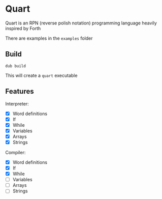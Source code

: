 # Quart
Quart is an RPN (reverse polish notation) programming language heavily inspired by Forth

There are examples in the `examples` folder

## Build
```
dub build
```
This will create a `quart` executable

## Features
Interpreter:
- [X] Word definitions
- [X] If
- [X] While
- [X] Variables
- [X] Arrays
- [X] Strings

Compiler:
- [X] Word definitions
- [X] If
- [X] While
- [ ] Variables
- [ ] Arrays
- [ ] Strings
